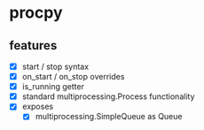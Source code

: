 # procpy
## features
- [X] start / stop syntax
- [X] on_start / on_stop overrides
- [X] is_running getter
- [X] standard multiprocessing.Process functionality
- [X] exposes
    - [X] multiprocessing.SimpleQueue as Queue